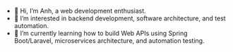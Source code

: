 

- 👋 Hi, I’m Anh, a web development enthusiast.
- 👀 I’m interested in backend development, software architecture, and test automation.
- 🌱 I’m currently learning how to build Web APIs using Spring Boot/Laravel, microservices architecture, and automation testing.
<!-- - 💞️ I’m looking to collaborate on ... -->
<!-- - 📫 How to reach me ... -->


